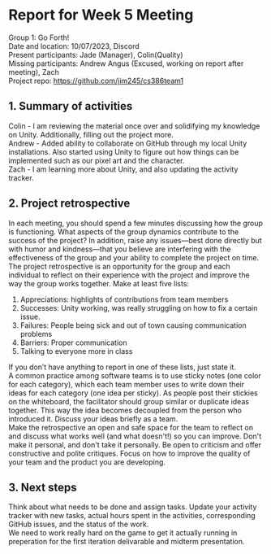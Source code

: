 # Report for Week 5 Meeting
Group 1: Go Forth! <br>
Date and location: 10/07/2023, Discord <br>
Present participants: Jade (Manager), Colin(Quality) <br>
Missing participants: Andrew Angus (Excused, working on report after meeting), Zach <br>
Project repo: https://github.com/jim245/cs386team1 <br>

## 1. Summary of activities
Colin - I am reviewing the material once over and solidifying my knowledge on Unity. Additionally, filling out the project more. <br>
Andrew - Added ability to collaborate on GitHub through my local Unity installations. Also started using Unity to figure out how things can be implemented such as our pixel art and the character. <br>
Zach - I am learning more about Unity, and also updating the activity tracker. <br>

## 2. Project retrospective
In each meeting, you should spend a few minutes discussing how the group is functioning. What aspects of the group dynamics contribute to the success of the project? In addition, raise any issues—best done directly but with humor and kindness—that you believe are interfering with the effectiveness of the group and your ability to complete the project on time. <br>
The project retrospective is an opportunity for the group and each individual to reflect on their experience with the project and improve the way the group works together. Make at least five lists: <br>
  1. Appreciations: highlights of contributions from team members <br>
  2. Successes: Unity working, was really struggling on how to fix a certain issue. <br>
  3. Failures: People being sick and out of town causing communication problems <br>
  4. Barriers: Proper communication <br>
  5. Talking to everyone more in class <br>

If you don’t have anything to report in one of these lists, just state it. <br>
A common practice among software teams is to use sticky notes (one color for each category), which each team member uses to write down their ideas for each category (one idea per sticky). As people post their stickies on the whiteboard, the facilitator should group similar or duplicate ideas together. This way the idea becomes decoupled from the person who introduced it. Discuss your ideas briefly as a team. <br>
Make the retrospective an open and safe space for the team to reflect on and discuss what works well (and what doesn't!) so you can improve. Don't make it personal, and don't take it personally. Be open to criticism and offer constructive and polite critiques. Focus on how to improve the quality of your team and the product you are developing. <br>

## 3. Next steps
Think about what needs to be done and assign tasks. Update your activity tracker with new tasks, actual hours spent in the activities, corresponding GitHub issues, and the status of the work. <br>
We need to work really hard on the game to get it actually running in preperation for the first iteration delivarable and midterm presentation. 
